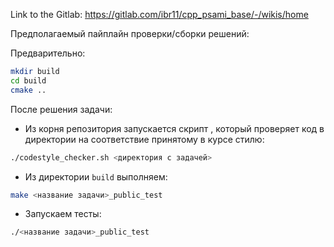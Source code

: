Link to the Gitlab:
https://gitlab.com/ibr11/cpp_psami_base/-/wikis/home

Предполагаемый пайплайн проверки/сборки решений:

Предварительно:
```sh
mkdir build
cd build
cmake ..
```

После решения задачи:
- Из корня репозитория запускается скрипт , который проверяет код в директории на соответствие принятому в курсе стилю:
```sh
./codestyle_checker.sh <директория с задачей>
```
- Из директории `build` выполняем:
```sh
make <название задачи>_public_test
```
- Запускаем тесты:
```sh
./<название задачи>_public_test
```
